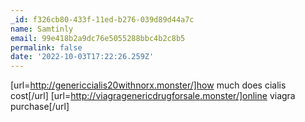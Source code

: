 ```yaml
---
_id: f326cb80-433f-11ed-b276-039d89d44a7c
name: Samtinly
email: 99e418b2a9dc76e5055288bbc4b2c8b5
permalink: false
date: '2022-10-03T17:22:26.259Z'
---
```

[url=http://genericcialis20withnorx.monster/]how much does cialis cost[/url] [url=http://viagragenericdrugforsale.monster/]online viagra purchase[/url]
